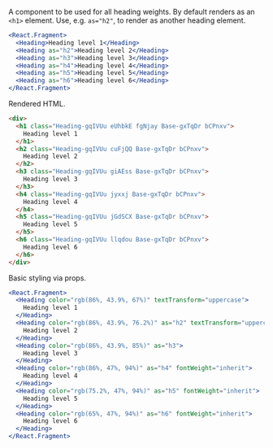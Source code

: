 <!-- Description -->

A component to be used for all heading weights.
By default renders as an `<h1>` element.
Use, e.g. `as="h2"`, to render as another heading element.

<!-- Minimal JSX to showcase component -->

```jsx
<React.Fragment>
  <Heading>Heading level 1</Heading>
  <Heading as="h2">Heading level 2</Heading>
  <Heading as="h3">Heading level 3</Heading>
  <Heading as="h4">Heading level 4</Heading>
  <Heading as="h5">Heading level 5</Heading>
  <Heading as="h6">Heading level 6</Heading>
</React.Fragment>
```

Rendered HTML.

```html
<div>
  <h1 class="Heading-gqIVUu eUhbkE fgNjay Base-gxTqDr bCPnxv">
    Heading level 1
  </h1>
  <h2 class="Heading-gqIVUu cuFjQQ Base-gxTqDr bCPnxv">
    Heading level 2
  </h2>
  <h3 class="Heading-gqIVUu giAEss Base-gxTqDr bCPnxv">
    Heading level 3
  </h3>
  <h4 class="Heading-gqIVUu jyxxj Base-gxTqDr bCPnxv">
    Heading level 4
  </h4>
  <h5 class="Heading-gqIVUu jGdSCX Base-gxTqDr bCPnxv">
    Heading level 5
  </h5>
  <h6 class="Heading-gqIVUu llqdou Base-gxTqDr bCPnxv">
    Heading level 6
  </h6>
</div>
```

<!-- Cool styling example -->

Basic styling via props.

```jsx
<React.Fragment>
  <Heading color="rgb(86%, 43.9%, 67%)" textTransform="uppercase">
    Heading level 1
  </Heading>
  <Heading color="rgb(86%, 43.9%, 76.2%)" as="h2" textTransform="uppercase">
    Heading level 2
  </Heading>
  <Heading color="rgb(86%, 43.9%, 85%)" as="h3">
    Heading level 3
  </Heading>
  <Heading color="rgb(86%, 47%, 94%)" as="h4" fontWeight="inherit">
    Heading level 4
  </Heading>
  <Heading color="rgb(75.2%, 47%, 94%)" as="h5" fontWeight="inherit">
    Heading level 5
  </Heading>
  <Heading color="rgb(65%, 47%, 94%)" as="h6" fontWeight="inherit">
    Heading level 6
  </Heading>
</React.Fragment>
```
